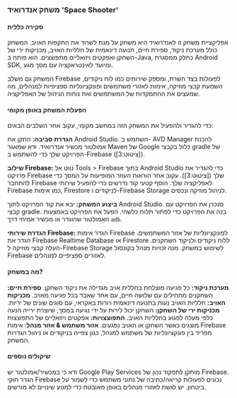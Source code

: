 ### משחק אנדרואיד 'Space Shooter'

#### סקירה כללית
אפליקציית משחק זו לאנדרואיד היא משחק על מנת לשרוד את התקפות האויב. המשחק כולל מערכת ניקוד, ספירת חיים, תנועה דינאמית של חלליות האויב, מכניקות ירי של השחקן ואפקטים ויזואליים מתפוצצים. הוא פותח ב-Java, כחלק ממסגרת Android SDK, ומיועד לאינטראקציה עם מסך מגע.

המשחק גם משלב Firebase לפעולות בצד השרת, ומספק שירותים כמו לוח ניקודים, השמעת קבצי מוזיקה, אימות לאזורי משתמשים ופונקציונליות ספציפיות למנהלים, מה שמעצים את ההתמקדות של המשתמשים ואת נוחות הניהול של האפליקציה.

#### הפעלת המשחק באופן מקומי
כדי להגדיר ולהפעיל את המשחק הזה במחשב מקומי, עקוב אחר השלבים הבאים:

  **הגדרת סביבה:**
     התקן את Android Studio.
     השתמש ב- AVD Manager להכנת אמולטור מכשיר אנדרואיד.
     ודא שמאגר Maven של Google כלול בקבצי gradle של הפרויקט שלך כדי להשתמש ב-Firebase ([ציטוט:3]).

   **שילוב Firebase:**
     נווט אל Tools > Firebase בתוך Android Studio כדי להגדיר את פרויקט Firebase שלך ([ציטוט:3]).
     עקוב אחר הוראות העוזר המופיעות על המסך כדי להתחבר Firebase לאפליקציה שלך.
     הוסף קטעי קוד נדרשים כדי להפעיל שירותי Firebase כמו אימות, Firestore לניקודים ו-Firebase Storage לניהול מוזיקה ונכסים.

   **ביצוע המשחק:**
     יבא את קוד הפרויקט לתוך Android Studio.
     סנכרן את הפרויקט עם קבצי gradle.
     בנה את הפרויקט כדי לפתור תלות כלשהי.
     הפעל את הפרויקט באמצעות האמולטור שהוגדר או מכשיר אמיתי דרך `adb`.

   **הגדרת שירותי Firebase:**
     הגדר אימות Firebase לפונקציונליות של אזור המשתמשים.
     הגדר את Firebase Realtime Database או Firestore ללוח ניקודים ולניקוד השחקנים.
     העלה קבצי מוזיקה ל-Firebase Storage לשימוש במשחק.
     מנה זכויות מנהל בקונסול Firebase לאזורים ספציפיים למנהלים.

#### מה במשחק?
  **מערכת ניקוד:** כל פגיעה מוצלחת בחללית אויב מגדילה את ניקוד השחקן.
  **ספירת חיים:** השחקנים מתחילים עם שלושה חיים, עם אחד שאבד בכל פגיעה מאויב.
  **מכניקות האויב:** חלליות האויב נעות בתנועה דינאמית ויורות באקראי, עם סוגים שונים של יריות.
  **מכניקות ירי של השחקן:** השחקן יכול לירות על ידי נגיעה במסך, שיוצרת ירייה הנעה כלפי מעלה לפגוע בחלליות האויב.
  **התפוצצויות:** אפקטים ויזואליים של התפוצצות מוצגים כאשר השחקן או האויב נפגעים.
  **אזור משתמש & אזור מנהל**: אימות Firebase מפריד בין פונקציונליות של משתמש למנהל, כגון צפייה בניקודים או ניהול הגדרות המשחק.
  
#### שיקולים נוספים
  ודא כי במכשיר/אמולטור יש Google Play Services מותקן לתפקוד נכון של Firebase.
  הגדר חוקי Firebase נכונים לפעולות קריאה/כתיבה של נתוני משתמש כדי לשמור על ביטחון.
  יש לגשת לאזורי מנהלים באופן מאובטח כדי למנוע שינויים לא מורשים.
